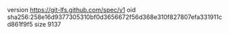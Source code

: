 version https://git-lfs.github.com/spec/v1
oid sha256:258e16d9377305310bf0d3656672f56d368e310f827807efa331911cd861f9f5
size 9137
